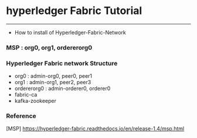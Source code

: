 # hyperledger Fabric Tutorial
-----------------------------------------------
- How to install of Hyperledger-Fabric-Network 


### MSP : org0, org1, ordererorg0

### Hyperledger Fabric network Structure
- org0 : admin-org0, peer0, peer1
- org1 : admin-org1, peer2, peer3
- ordererorg0 : admin-orderer0, orderer0
- fabric-ca
- kafka-zookeeper


### Reference
[MSP] https://hyperledger-fabric.readthedocs.io/en/release-1.4/msp.html



